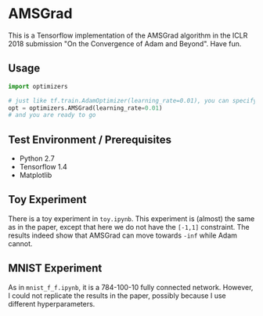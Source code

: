 # AMSGrad

This is a Tensorflow implementation of the AMSGrad algorithm in the ICLR 2018 submission "On the Convergence of Adam and Beyond". Have fun.

## Usage
```python
import optimizers

# just like tf.train.AdamOptimizer(learning_rate=0.01), you can specify
opt = optimizers.AMSGrad(learning_rate=0.01)
# and you are ready to go
```

## Test Environment / Prerequisites
- Python 2.7
- Tensorflow 1.4
- Matplotlib

## Toy Experiment

There is a toy experiment in `toy.ipynb`. This experiment is (almost) the same as in the paper, except that here we do not have the `[-1,1]` constraint. The results indeed show that AMSGrad can move towards `-inf` while Adam cannot.

## MNIST Experiment

As in `mnist_f_f.ipynb`, it is a 784-100-10 fully connected network. However, I could not replicate the results in the paper, possibly because I use different hyperparameters.
